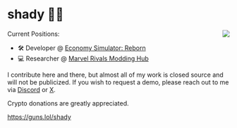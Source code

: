 <h1 align="left">shady 🐱‍👤</h1>
<img align="right" src="https://github-readme-stats.vercel.app/api?username=u4pak&show_icons=true&locale=en&theme=apprentice" />
<p align="left">
Current Positions:

- 🛠 Developer @ <a href="https://ecsr.io">Economy Simulator: Reborn</a></br>
- 💻 Researcher @ <a href="https://discord.gg/marvelrivalsmodding">Marvel Rivals Modding Hub</a>

I contribute here and there, but almost all of my work is closed source and will not be publicized. If you wish to request a demo, please reach out to me via [Discord](https://discord.com/users/876581935596589098) or [X](https://x.com/bandsnracks).

Crypto donations are greatly appreciated.

https://guns.lol/shady
</p>

